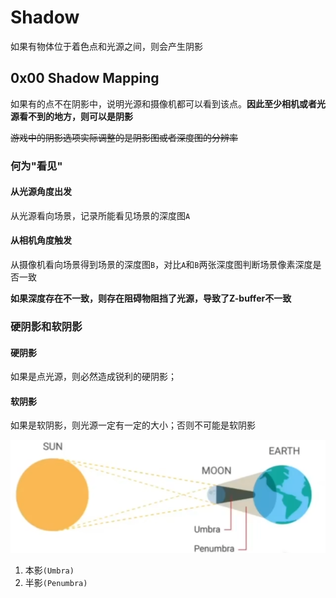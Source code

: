 # Shadow

如果有物体位于着色点和光源之间，则会产生阴影

## 0x00 Shadow Mapping

如果有的点不在阴影中，说明光源和摄像机都可以看到该点。**因此至少相机或者光源看不到的地方，则可以是阴影**

~~游戏中的阴影选项实际调整的是阴影图或者深度图的分辨率~~

### 何为"看见"

#### 从光源角度出发

从光源看向场景，记录所能看见场景的深度图`A`

#### 从相机角度触发

从摄像机看向场景得到场景的深度图`B`，对比`A`和`B`两张深度图判断场景像素深度是否一致

**如果深度存在不一致，则存在阻碍物阻挡了光源，导致了Z-buffer不一致**



### 硬阴影和软阴影

#### 硬阴影

如果是点光源，则必然造成锐利的硬阴影；

#### 软阴影

如果是软阴影，则光源一定有一定的大小；否则不可能是软阴影

![image-20241220130217007](./assets/image-20241220130217007.png)

1. 本影`(Umbra)`
2. 半影`(Penumbra)`
